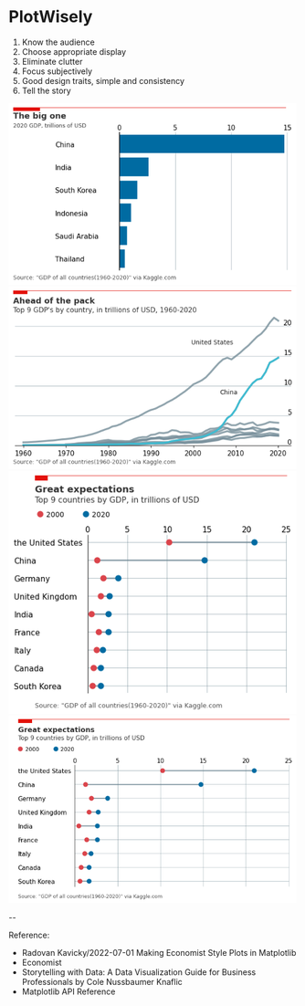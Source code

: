 # PlotWisely

1. Know the audience
2. Choose appropriate display
3. Eliminate clutter
4. Focus subjectively
5. Good design traits, simple and consistency
6. Tell the story

![](1.png)
![](2.png)
![](32.png)
![](3.png)


--


Reference:
- Radovan Kavicky/2022-07-01 Making Economist Style Plots in Matplotlib
- Economist
- Storytelling with Data: A Data Visualization Guide for Business Professionals by Cole Nussbaumer Knaflic
- Matplotlib API Reference
